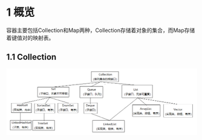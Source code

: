 # 1 概览

容器主要包括Collection和Map两种，Collection存储着对象的集合，而Map存储着键值对的映射表。



## 1.1 Collection

![img](.assets/b_0_201905200721274815.jpg)



